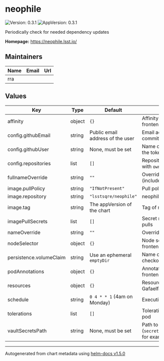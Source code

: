 # neophile

![Version: 0.3.1](https://img.shields.io/badge/Version-0.3.1-informational?style=flat-square) ![AppVersion: 0.3.1](https://img.shields.io/badge/AppVersion-0.3.1-informational?style=flat-square)

Periodically check for needed dependency updates

**Homepage:** <https://neophile.lsst.io/>

## Maintainers

| Name | Email | Url |
| ---- | ------ | --- |
| rra |  |  |

## Values

| Key | Type | Default | Description |
|-----|------|---------|-------------|
| affinity | object | `{}` | Affinity rules for the Gafaelfawr frontend pod |
| config.githubEmail | string | Public email address of the user | Email address to use for GitHub commits |
| config.githubUser | string | None, must be set | Name of the GitHub user (must match the token in the secret) |
| config.repositories | list | `[]` | Repositories to monitor as a list of dicts with `owner` and `repo` keys |
| fullnameOverride | string | `""` | Override the full name for resources (includes the release name) |
| image.pullPolicy | string | `"IfNotPresent"` | Pull policy for the neophile image |
| image.repository | string | `"lsstsqre/neophile"` | neophile image to use |
| image.tag | string | The appVersion of the chart | Tag of neophile image to use |
| imagePullSecrets | list | `[]` | Secret names to use for all Docker pulls |
| nameOverride | string | `""` | Override the base name for resources |
| nodeSelector | object | `{}` | Node selector rules for the Gafaelfawr frontend pod |
| persistence.volumeClaim | string | Use an ephemeral `emptyDir` | Name of an existing PVC to use for checkouts |
| podAnnotations | object | `{}` | Annotations for the Gafaelfawr frontend pod |
| resources | object | `{}` | Resource limits and requests for the Gafaelfawr frontend pod |
| schedule | string | `0 4 * * 1` (4am on Monday) | Execution schedule as a cron string |
| tolerations | list | `[]` | Tolerations for the Gafaelfawr frontend pod |
| vaultSecretsPath | string | None, must be set | Path to the Vault secret (`secret/k8s_operator/<host>/neophile`, for example) |

----------------------------------------------
Autogenerated from chart metadata using [helm-docs v1.5.0](https://github.com/norwoodj/helm-docs/releases/v1.5.0)
